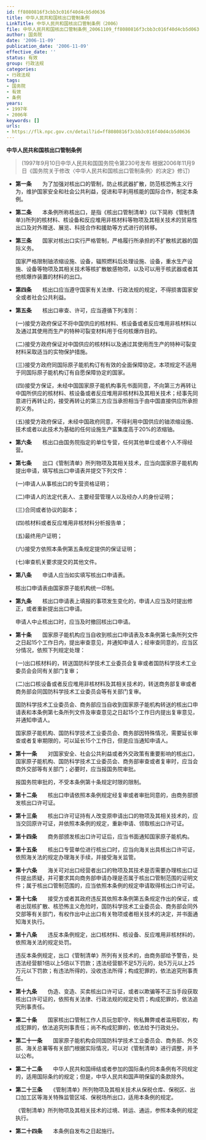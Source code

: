 ```yaml
---
id: ff8080816f3cbb3c016f40d4cb5d0636
title: 中华人民共和国核出口管制条例
LinkTitle: 中华人民共和国核出口管制条例（2006）
file: 中华人民共和国核出口管制条例_20061109_ff8080816f3cbb3c016f40d4cb5d0636.docx
author: 国务院
date: '2006-11-09'
publication_date: '2006-11-09'
effective_date: ''
status: 有效
group: 行政法规
categories:
- 行政法规
tags:
- 国务院
- 有效
- 条例
years:
- 1997年
- 2006年
keywords: []
urls:
- https://flk.npc.gov.cn/detail?id=ff8080816f3cbb3c016f40d4cb5d0636
---
```


**中华人民共和国核出口管制条例**

> (1997年9月10日中华人民共和国国务院令第230号发布 根据2006年11月9日《国务院关于修改〈中华人民共和国核出口管制条例〉的决定》修订)

- **第一条**　　为了加强对核出口的管制，防止核武器扩散，防范核恐怖主义行为，维护国家安全和社会公共利益，促进和平利用核能的国际合作，制定本条例。

- **第二条**　　本条例所称核出口，是指《核出口管制清单》(以下简称《管制清单》)所列的核材料、核设备和反应堆用非核材料等物项及其相关技术的贸易性出口及对外赠送、展览、科技合作和援助等方式进行的转移。

- **第三条**　　国家对核出口实行严格管制，严格履行所承担的不扩散核武器的国际义务。

  国家严格限制铀浓缩设施、设备，辐照燃料后处理设施、设备，重水生产设施、设备等物项及其相关技术等核扩散敏感物项，以及可以用于核武器或者其他核爆炸装置的材料的出口。

- **第四条**　　核出口应当遵守国家有关法律、行政法规的规定，不得损害国家安全或者社会公共利益。

- **第五条**　　核出口审查、许可，应当遵循下列准则：

  (一)接受方政府保证不将中国供应的核材料、核设备或者反应堆用非核材料以及通过其使用而生产的特种可裂变材料用于任何核爆炸目的。

  (二)接受方政府保证对中国供应的核材料以及通过其使用而生产的特种可裂变材料采取适当的实物保护措施。

  (三)接受方政府同国际原子能机构订有有效的全面保障协定。本项规定不适用于同国际原子能机构订有自愿保障协定的国家。

  (四)接受方保证，未经中国国家原子能机构事先书面同意，不向第三方再转让中国所供应的核材料、核设备或者反应堆用非核材料及其相关技术；经事先同意进行再转让的，接受再转让的第三方应当承担相当于由中国直接供应所承担的义务。

  (五)接受方政府保证，未经中国政府同意，不得利用中国供应的铀浓缩设施、技术或者以此技术为基础的任何设施生产富集度高于20%的浓缩铀。

- **第六条**　　核出口由国务院指定的单位专营，任何其他单位或者个人不得经营。

- **第七条**　　出口《管制清单》所列物项及其相关技术，应当向国家原子能机构提出申请，填写核出口申请表并提交下列文件：

  (一)申请人从事核出口的专营资格证明；

  (二)申请人的法定代表人、主要经营管理人以及经办人的身份证明；

  (三)合同或者协议的副本；

  (四)核材料或者反应堆用非核材料分析报告单；

  (五)最终用户证明；

  (六)接受方依照本条例第五条规定提供的保证证明；

  (七)审查机关要求提交的其他文件。

- **第八条**　　申请人应当如实填写核出口申请表。

  核出口申请表由国家原子能机构统一印制。

- **第九条**　　核出口申请表上填报的事项发生变化的，申请人应当及时提出修正，或者重新提出出口申请。

  申请人中止核出口时，应当及时撤回核出口申请。

- **第十条**　　国家原子能机构应当自收到核出口申请表及本条例第七条所列文件之日起15个工作日内，提出审查意见，并通知申请人；经审查同意的，应当区分情况，依照下列规定处理：

  (一)出口核材料的，转送国防科学技术工业委员会复审或者国防科学技术工业委员会会同有关部门复审；

  (二)出口核设备或者反应堆用非核材料及其相关技术的，转送商务部复审或者商务部会同国防科学技术工业委员会等有关部门复审。

  国防科学技术工业委员会、商务部应当自收到国家原子能机构转送的核出口申请表和本条例第七条所列文件及审查意见之日起15个工作日内提出复审意见，并通知申请人。

  国家原子能机构、国防科学技术工业委员会、商务部因特殊情况，需要延长审查或者复审期限的，可以延长15个工作日，但是应当通知申请人。

- **第十一条**　　对国家安全、社会公共利益或者外交政策有重要影响的核出口，国家原子能机构、国防科学技术工业委员会、商务部审查或者复审时，应当会商外交部等有关部门；必要时，应当报国务院审批。

  报国务院审批的，不受本条例第十条规定时限的限制。

- **第十二条**　　核出口申请依照本条例规定经复审或者审批同意的，由商务部颁发核出口许可证。

- **第十三条**　　核出口许可证持有人改变原申请出口的物项及其相关技术的，应当交回原许可证，并依照本条例的规定，重新申请、领取核出口许可证。

- **第十四条**　　商务部颁发核出口许可证后，应当书面通知国家原子能机构。

- **第十五条**　　核出口专营单位进行核出口时，应当向海关出具核出口许可证，依照海关法的规定办理海关手续，并接受海关监管。

- **第十六条**　　海关可对出口经营者出口的物项及其技术是否需要办理核出口证件提出质疑，并可要求其向商务部申请办理是否属于核出口管制范围的证明文件；属于核出口管制范围的，应当依照本条例的规定申请取得核出口许可证。

- **第十七条**　　接受方或者其政府违反其依照本条例第五条规定作出的保证，或者出现核扩散、核恐怖主义危险时，国防科学技术工业委员会、商务部会同外交部等有关部门，有权作出中止出口有关物项或者相关技术的决定，并书面通知海关执行。

- **第十八条**　　违反本条例规定，出口核材料、核设备、反应堆用非核材料的，依照海关法的规定处罚。

  违反本条例规定，出口《管制清单》所列有关技术的，由商务部给予警告，处违法经营额1倍以上5倍以下罚款；违法经营额不足5万元的，处5万元以上25万元以下罚款；有违法所得的，没收违法所得；构成犯罪的，依法追究刑事责任。

- **第十九条**　　伪造、变造、买卖核出口许可证，或者以欺骗等不正当手段获取核出口许可证的，依照有关法律、行政法规的规定处罚；构成犯罪的，依法追究刑事责任。

- **第二十条**　　国家核出口管制工作人员玩忽职守、徇私舞弊或者滥用职权，构成犯罪的，依法追究刑事责任；尚不构成犯罪的，依法给予行政处分。

- **第二十一条**　　国家原子能机构会同国防科学技术工业委员会、商务部、外交部、海关总署等有关部门根据实际情况，可以对《管制清单》进行调整，并予以公布。

- **第二十二条**　　中华人民共和国缔结或者参加的国际条约同本条例有不同规定的，适用国际条约的规定；但是，中华人民共和国声明保留的条款除外。

- **第二十三条**　　《管制清单》所列物项及其相关技术从保税仓库、保税区、出口加工区等海关特殊监管区域、保税场所出口，适用本条例的规定。

  《管制清单》所列物项及其相关技术的过境、转运、通运，参照本条例的规定执行。

- **第二十四条**　　本条例自发布之日起施行。
